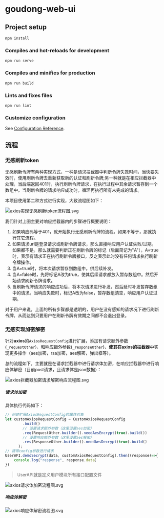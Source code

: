 # goudong-web-ui

## Project setup
```
npm install
```

### Compiles and hot-reloads for development
```
npm run serve
```

### Compiles and minifies for production
```
npm run build
```

### Lints and fixes files
```
npm run lint
```

### Customize configuration
See [Configuration Reference](https://cli.vuejs.org/config/).

## 流程
### 无感刷新token
无感刷新令牌有两种实现方式，一种是请求拦截器中判断令牌失效时间，当快要失效时，使用刷新令牌去重新获取新的认证和刷新令牌;另一种就是在相应拦截器中处理，当后端返回401时，执行刷新令牌请求，在执行过程中其余请求暂存到一个数组中。当刷新令牌的请求响应成功时，循环再执行所有未完成的请求。

本项目使用第二种方式进行实现，大致流程图如下：

![axios实现无感刷新token流程图.svg](README.assets/axios实现无感刷新token流程图.svg)

我们针对上图主要对响应拦截器内的步骤进行概要说明：

1. 如果响应码等于401，就开始执行无感刷新令牌的流程。如果不等于，那就执行其它流程。
2. 如果请求url是登录请求或刷新令牌请求，那么直接响应用户认证失败/过期。如果都不是，那么就需要判断正在刷新令牌的标记（后面简记为"A"），A=true时，表示有请求正在执行刷新令牌接口，反之表示此时没有任何请求执行刷新令牌操作。
3. 当A=true时，将本次请求暂存到数组中，供后续补发。
4. 当A=false时，先将标记A改为true，使其后续请求都放入暂存数组中。然后开始请求刷新令牌请求。
5. 当刷新令牌请求的响应成功后，将本次请求进行补发，然后延时补发暂存数组中的请求。当响应失败时，标记A改为false，暂存数组清空，响应用户认证过期。

对于用户来说，上面的所有步骤都是透明的，用户在没有感知的请求况下进行刷新令牌，从而达到只要用户在刷新令牌有效期之间都不会退出登录。

### 无感实现加密解密

针对**axios**的`AxiosRequestConfig`进行扩展，添加有请求额外参数(`_requestOther`)，和响应额外参数(`_responseOther`)，**使其在axios的拦截器**中实现更多操作（aes加密，rsa加密，aes解密，弹出框等）。

总的流程如下，主要就是在请求拦截器中进行请求体加密，在响应拦截器中进行响应体解密（目前post请求，且请求体是json数据）：

![axios拦截器加密请求解密响应流程图.svg](README.assets/axios拦截器加密请求解密响应流程图.svg)

##### 请求体加密

具体执行代码如下：

```ts
// 创建扩展AxiosRequestConfig的属性对象
let customAxiosRequestConfig = CustomAxiosRequestConfig
        .build()
		// 设置请求额外参数（这里设置aes加密）
        .req(RequestOther.builder().needAesEncrypt(true).build())
        // 设置响应额外参数（这里设置aes解密）
		.res(ResponseOther.builder().needAesDecrypt(true).build()
      );
// 携带config参数进行请求
UserAPI.demoSecrypt(data, customAxiosRequestConfig).then((response)=>{
    console.log("response", response.data)
})
```

> UserAPI就是定义用户模块所有接口配置文件

![axios请求体加密流程图.svg](README.assets/axios请求体加密流程图.svg)

##### 响应体解密

![axios响应体解密流程图.svg](README.assets/axios响应体解密流程图.svg)